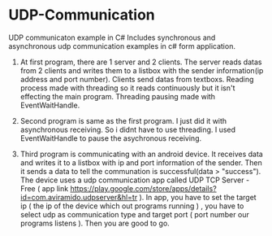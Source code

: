 # UDP-Communication
UDP communicaton example in C#
Includes synchronous and asynchronous udp communication examples in c# form application.

1. At first program, there are 1 server and 2 clients. The server reads datas from 2 clients and writes them to a listbox with the sender information(ip address and port number). Clients send datas from textboxs. Reading process made with threading so it reads continuously but it isn't effecting the main program. Threading pausing made with EventWaitHandle.

2. Second program is same as  the first program. I just did it with asynchronous receiving. So i didnt have to use threading. I used EventWaitHandle to pause the asychronous receiving.

3. Third program is communicating with an android device. It receives data and writes it to a listbox with ip and port information of the sender. Then it sends a data to tell the communation is successful(data > "success"). The device uses a udp communication app called UDP TCP Server - Free ( app link https://play.google.com/store/apps/details?id=com.aviramido.udpserver&hl=tr ). In app, you have to set the target ip ( the ip of the device which out programs running ) , you have to select udp as communication type and target port ( port number our programs listens ). Then you are good to go. 
